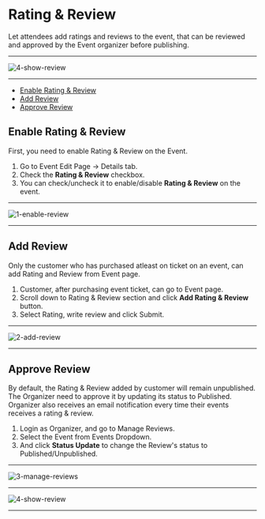 # Rating & Review

Let attendees add ratings and reviews to the event, that can be reviewed and approved by the Event organizer before publishing. 

---

![4-show-review](https://eventmie-pro-docs.classiebit.com//images/fullyloaded/4-show-review.png "4-show-review")

---

- [Enable Rating & Review](#Enable-Rating-Review)
- [Add Review](#Add-Review)
- [Approve Review](#Approve-Review)


<a name="Create-GuestList"></a> 
## Enable Rating & Review

First, you need to enable Rating & Review on the Event.

1. Go to Event Edit Page -> Details tab.
2. Check the **Rating & Review** checkbox.
3. You can check/uncheck it to enable/disable **Rating & Review** on the event.

---

![1-enable-review](https://eventmie-pro-docs.classiebit.com//images/fullyloaded/1-enable-review.png "1-enable-review")

---


<a name="Add-Review"></a> 
## Add Review

Only the customer who has purchased atleast on ticket on an event, can add Rating and Review from Event page.

1. Customer, after purchasing event ticket, can go to Event page.
2. Scroll down to Rating & Review section and click **Add Rating & Review** button.
3. Select Rating, write review and click Submit.

---

![2-add-review](https://eventmie-pro-docs.classiebit.com//images/fullyloaded/2-add-review.png "2-add-review")

---


<a name="Approve-Review"></a> 
## Approve Review

By default, the Rating & Review added by customer will remain unpublished. The Organizer need to approve it by updating its status to Published. Organizer also receives an email notification every time their events receives a rating & review.

1. Login as Organizer, and go to Manage Reviews.
2. Select the Event from Events Dropdown.
3. And click **Status Update** to change the Review's status to Published/Unpublished.

---

![3-manage-reviews](https://eventmie-pro-docs.classiebit.com//images/fullyloaded/3-manage-reviews.png "3-manage-reviews")

---

![4-show-review](https://eventmie-pro-docs.classiebit.com//images/fullyloaded/4-show-review.png "4-show-review")

---